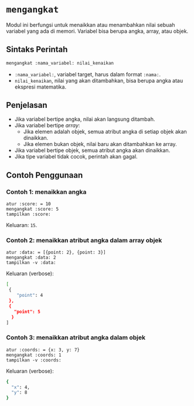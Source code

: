 # `mengangkat`
Modul ini berfungsi untuk menaikkan atau menambahkan nilai sebuah variabel yang ada di memori. Variabel bisa berupa angka, array, atau objek.

## Sintaks Perintah
```bash
mengangkat :nama_variabel: nilai_kenaikan
```

- `:nama_variabel:`, variabel target, harus dalam format `:nama:`.
- `nilai_kenaikan`, nilai yang akan ditambahkan, bisa berupa angka atau ekspresi matematika.

## Penjelasan
- Jika variabel bertipe angka, nilai akan langsung ditambah.
- Jika variabel bertipe _array_:
  - Jika elemen adalah objek, semua atribut angka di setiap objek akan dinaikkan.
  - Jika elemen bukan objek, nilai baru akan ditambahkan ke array.
- Jika variabel bertipe objek, semua atribut angka akan dinaikkan.
- Jika tipe variabel tidak cocok, perintah akan gagal.

## Contoh Penggunaan
### Contoh 1: menaikkan angka
```earl
atur :score: = 10
mengangkat :score: 5
tampilkan :score:
```

Keluaran: `15`.

### Contoh 2: menaikkan atribut angka dalam array objek
```earl
atur :data: = [{point: 2}, {point: 3}]
mengangkat :data: 2
tampilkan -v :data:
```

Keluaran (verbose):
```bash
[
 {
    "point": 4
 },
 {
   "point": 5
  }
]
```

### Contoh 3: menaikkan atribut angka dalam objek
```earl
atur :coords: = {x: 3, y: 7}
mengangkat :coords: 1
tampilkan -v :coords:
```

Keluaran (verbose):
```bash
{
  "x": 4,
  "y": 8
}
```
